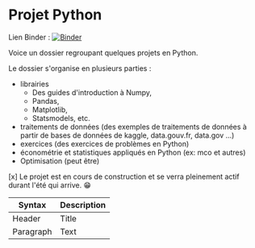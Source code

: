 # Projet Python

Lien Binder : 
[![Binder](https://mybinder.org/badge_logo.svg)](https://mybinder.org/v2/gh/Raibaru-designer/Dossier/HEAD)

Voice un dossier regroupant quelques projets en Python.

Le dossier s'organise en plusieurs parties :

* librairies
  * Des guides d'introduction à Numpy,
  * Pandas,
  * Matplotlib,
  * Statsmodels, etc.
* traitements de données (des exemples de traitements de données à partir de bases de données de kaggle, data.gouv.fr, data.gov ...)
* exercices (des exercices de problèmes en Python)
* économétrie et statistiques appliqués en Python (ex: mco et autres)
* Optimisation (peut être)

[x] Le projet est en cours de construction et se verra pleinement actif durant l'été qui arrive. :grin:

| Syntax | Description |
| ----------- | ----------- |
| Header | Title |
| Paragraph | Text |
